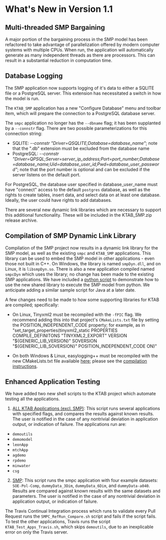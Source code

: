 # What's New in Version 1.1

## Multi-threaded SMP Bargaining ##
A major portion of the bargaining process in the SMP model has been refactored to take advantage of parallelization offered by modern computer systems with multiple CPUs. When run, the application will automatically generate as many independent threads as there are processors. This can result in a substantial reduction in computation time.

## Database Logging
The SMP application now supports logging of it's data to either a SQLITE file or a PostgreSQL server. This extension has necessitated a switch in how the model is run.

The `KTAB_SMP` application has a new "Configure Database" menu and toolbar item, which will prepare the connection to a PostgreSQL database server.

The `smpc` application no longer has the `--dbname` flag; it has been supplanted by a `--connstr` flag. There are two possible parameterizations for this connection string:

- SQLITE: *--connstr "Driver=QSQLITE;Database=database_name"*; note that the ".db" extension must be excluded from the database name
- PostgreSQL: *--connstr "Driver=QPSQL;Server=server_ip_address;Port=port_number;Database=database_name;Uid=database_user_id;Pwd=database_user_password"*; note that the port number is optional and can be excluded if the server listens on the default port.

For PostgreSQL, the database user specified in database_user_name must have "connect" access to the default `postgres` database, as well as the rights to create tables, insert data, and select data on at least one database. Ideally, the user could have rights to add databases.

There are several new dynamic link libraries which are necessary to support this additional functionality. These will be included in the KTAB_SMP.zip release archive.


## Compilation of SMP Dynamic Link Library
Compilation of the SMP project now results in a dynamic link library for the SMP model, as well as the existing `smpc` and `KTAB_SMP` applications. This library can be used to embed the SMP model in other applications - even those not built in C++. On Windows, the library is named `smpDyn.dll`, and on Linux, it is `libsmpDyn.so`. There is also a new application compiled named `smpcDyn` which uses the library; no change has been made to the existing SMP applications. We have included a [python script](./examples/smp/pySMP.py) to demonstrate how to use the new shared library to execute the SMP model from python. We anticipate adding a similar sample script for Java at a later date.

A few changes need to be made to how some supporting libraries for KTAB are compiled; specifically:

- On Linux, Tinyxml2 must be recompiled with the `-fPIC` flag. We recommend adding this into that project's `CMakeLists.txt` file by setting the POSITION_INDEPENDENT_CODE property; for example, as in "set_target_properties(tinyxml2_static PROPERTIES COMPILE_DEFINITONS "TINYXML2_EXPORT" VERSION "${GENERIC_LIB_VERSION}" SOVERSION "${GENERIC_LIB_SOVERSION}" POSITION_INDEPENDENT_CODE ON)"

- On both Windows & Linux, easylogging++ must be recompiled with the new CMakeLists.txt file available [here](./easyloggingpp/CMakeLists.txt); please see the [compilation instructions](./easyloggingpp/compiling_elpp.md).


## Enhanced Application Testing ##
We have added two new shell scripts to the KTAB project which automate testing all the applications.

1. [ALL KTAB Applications (excl. SMP)](./KTAB_Test_Apps.sh): This script runs several applications with specified flags, and compares the results against known results. The user is notified in the case of any nontrivial deviation in application output, or indication of failure. The applications run are:
- `demoutils`
- `demomodel`
- `leonApp`
- `mtchApp`
- `agdemo`
- `rpdemo`
- `minwater`
- `csg`
2. [SMP](./examples/smp/SMPC_RefRuns_Compare.sh): This script runs the smpc application with four example datasets: `SOE-Pol-Comp`, `dummyData_3Dim`, `dummyData_6Dim`, and `dummyData-a040`. Results are compared against known results with the same datasets and parameters. The user is notified in the case of any nontrivial deviation in application output, or indication of failure.

The Travis Continual Integration process which runs to validate every Pull Request runs the `SMPC_RefRun_Compare.sh` script and fails if the script fails.  To test the other applications, Travis runs the script `KTAB_Test_Apps_Travis.sh`, which skips `demoutils`, due to an inexplicable error on only the Travis server.
